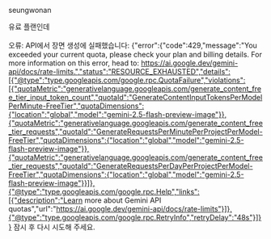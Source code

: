 seungwonan

유료 플랜인데\
\
오류: API에서 장면 생성에 실패했습니다: {"error":{"code":429,"message":"You exceeded your current quota, please check your plan and billing details. For more information on this error, head to: https://ai.google.dev/gemini-api/docs/rate-limits.","status":"RESOURCE_EXHAUSTED","details":[{"@type":"type.googleapis.com/google.rpc.QuotaFailure","violations":[{"quotaMetric":"generativelanguage.googleapis.com/generate_content_free_tier_input_token_count","quotaId":"GenerateContentInputTokensPerModelPerMinute-FreeTier","quotaDimensions":{"location":"global","model":"gemini-2.5-flash-preview-image"}},{"quotaMetric":"generativelanguage.googleapis.com/generate_content_free_tier_requests","quotaId":"GenerateRequestsPerMinutePerProjectPerModel-FreeTier","quotaDimensions":{"location":"global","model":"gemini-2.5-flash-preview-image"}},{"quotaMetric":"generativelanguage.googleapis.com/generate_content_free_tier_requests","quotaId":"GenerateRequestsPerDayPerProjectPerModel-FreeTier","quotaDimensions":{"location":"global","model":"gemini-2.5-flash-preview-image"}}]},{"@type":"type.googleapis.com/google.rpc.Help","links":[{"description":"Learn more about Gemini API quotas","url":"https://ai.google.dev/gemini-api/docs/rate-limits"}]},{"@type":"type.googleapis.com/google.rpc.RetryInfo","retryDelay":"48s"}]}} 잠시 후 다시 시도해 주세요.
